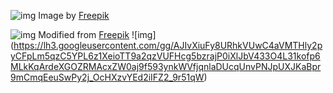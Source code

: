 ![img](https://kietpawpan.github.io/images/001.jpeg)
Image by [Freepik](https://www.freepik.com/free-vector/abstract-classic-blue-screensaver_6674908.htm#query=abstract%20background&position=15&from_view=keyword&track=ais&uuid=ca5e453e-ce02-4248-8068-e362d5538c4e)

![img](https://kietpawpan.github.io/images/003.jpg)
Modified from [Freepik](https://www.freepik.com/free-vector/abstract-classic-blue-screensaver_6674908.htm#query=abstract%20background&position=15&from_view=keyword&track=ais&uuid=ca5e453e-ce02-4248-8068-e362d5538c4e)
![img]
(https://lh3.googleusercontent.com/gg/AJIvXiuFy8URhkVUwC4aVMTHly2pyCFpLm5qzC5YPL6z1XeioTT9a2qzVUFHcg5bzrajP0iXlJbV433O4L31kofp6MLkKqArdeXGOZRMAcxZW0aj9f593ynkWVfjqnlaDUcqUnvPNJpUXJKaBpr9mCmqEeuSwPy2j_OcHXzvYEd2iIFZ2_9r51qW)
